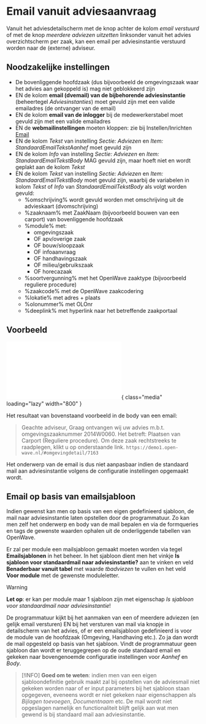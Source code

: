 # Email vanuit adviesaanvraag

Vanuit het adviesdetailscherm met de knop achter de kolom _email verstuurd_ of met de knop _meerdere adviezen uitzetten_ linksonder vanuit het advies overzichtscherm per zaak, kan een email per adviesinstantie verstuurd worden naar de (externe) adviseur.

## Noodzakelijke instellingen

- De bovenliggende hoofdzaak (dus bijvoorbeeld de omgevingszaak waar het advies aan gekoppeld is) mag niet geblokkeerd zijn
- EN de kolom **email (dvemail) van de bijbehorende adviesinstantie** (beheertegel _Adviesinstanties_) moet gevuld zijn met een valide emailadres (de ontvanger van de email)
- EN de kolom **email van de inlogger** bij de medewerkerstabel moet gevuld zijn met een valide emailadres
- EN de **webmailinstellingen** moeten kloppen: zie bij Instellen/Inrichten [Email](/docs/instellen_inrichten/email.md)
- EN de kolom _Tekst_ van instelling _Sectie: Adviezen_ en _Item: StandaardEmailTekstAanhef_ moet gevuld zijn
- EN de kolom _Info_ van instelling _Sectie: Adviezen_ en _Item: StandaardEmailTekstBody_ MAG gevuld zijn, maar hoeft niet en wordt geplakt aan de kolom _Tekst_
- EN de kolom _Tekst_ van instelling _Sectie: Adviezen_ en _Item: StandaardEmailTekstBody_ moet gevuld zijn, waarbij de variabelen in kolom _Tekst_ of _Info_ van _StandaardEmailTekstBody_ als volgt worden gevuld:
  - %omschrijving% wordt gevuld worden met omschrijving uit de advieskaart (dvomschrijving)
  - %zaaknaam% met ZaakNaam (bijvoorbeeld bouwen van een carport) van bovenliggende hoofdzaak
  - %module% met:
    - omgevingszaak
    - OF apv/overige zaak
    - OF bouw/sloopzaak
    - OF infoaanvraag
    - OF handhavingszaak
    - OF milieu/gebruikszaak
    - OF horecazaak
  - %soortvergunning% met het OpenWave zaaktype (bijvoorbeeld reguliere procedure)
  - %zaakcode% met de OpenWave zaakcodering
  - %lokatie% met adres + plaats
  - %olonummer% met OLOnr
  - %deeplink% met hyperlink naar het betreffende zaakportaal

## Voorbeeld

![Email vanuit advies](media/openwave/applicatiebeheer/probleemoplossing/kaart/emailvanuitadvies.png.md){ class="media" loading="lazy" width="800" }

Het resultaat van bovenstaand voorbeeld in de body van een email:

> Geachte adviseur,
> Graag ontvangen wij uw advies m.b.t. omgevingszaaknummer 2014W0060.
> Het betreft: Plaatsen van Carport (Reguliere procedure).
> Om deze zaak rechtstreeks te raadplegen, klikt u op onderstaande link.
> `https://demo1.open-wave.nl/#omgevingdetail/7163`

Het onderwerp van de email is dus niet aanpasbaar indien de standaard mail aan adviesinstantie volgens de configuratie instellingen opgemaakt wordt.

## Email op basis van emailsjabloon

Indien gewenst kan men op basis van een eigen gedefinieerd sjabloon, de mail naar adviesinstantie laten opstellen door de programmatuur. Zo kan men zelf het onderwerp en body van de mail bepalen en via de formqueries en tags de gewenste waarden ophalen uit de onderliggende tabellen van OpenWave.

Er zal per module een mailsjabloon gemaakt moeten worden via tegel **Emailsjablonen** in het beheer. In het sjabloon dient men het vinkje **Is sjabloon voor standaardmail naar adviesinstantie?** aan te vinken en veld **Benaderbaar vanuit tabel** met waarde _tbadviezen_ te vullen en het veld **Voor module** met de gewenste moduleletter.

> [!WARNING]
> **Let op**: er kan per module maar 1 sjabloon zijn met eigenschap _Is sjabloon voor standaardmail naar adviesinstantie_!

De programmatuur kijkt bij het aanmaken van een of meerdere adviezen (en gelijk email versturen) EN bij het versturen van mail via knopje in detailscherm van het advies, of er een emailsjabloon gedefinieerd is voor de module van de hoofdzaak (Omgeving, Handhaving etc.). Zo ja dan wordt de mail opgesteld op basis van het sjabloon. Vindt de programmatuur geen sjabloon dan wordt er teruggegrepen op de oude standaard email en gekeken naar bovengenoemde configuratie instellingen voor _Aanhef_ en _Body_.

> [!INFO]
> **Goed om te weten**: indien men van een eigen sjabloondefinitie gebruik maakt zal bij opstellen van de adviesmail niet gekeken worden naar of er input parameters bij het sjabloon staan opgegeven, eveneens wordt er niet gekeken naar eigenschappen als _Bijlagen toevoegen_, _Documentnaam_ etc. De mail wordt niet opgeslagen namelijk en functionaliteit blijft gelijk aan wat men gewend is bij standaard mail aan adviesinstantie.
